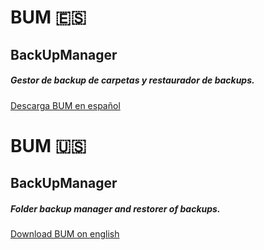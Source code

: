 # BUM :es:
## BackUpManager
##### Gestor de backup de carpetas y restaurador de backups.
[Descarga BUM en español](https://github.com/stirgoy/BUM/releases/download/V1/BUM_es.rar)




# BUM :us:
## BackUpManager
##### Folder backup manager and restorer of backups.
[Download BUM on english](https://github.com/stirgoy/BUM/releases/download/V1/BUM_en.rar)
